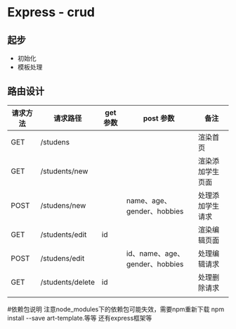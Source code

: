 # Express - crud

## 起步

- 初始化
- 模板处理

## 路由设计

| 请求方法 |     请求路径     | get 参数 |           post 参数            |       备注       |
|----------|------------------|----------|--------------------------------|------------------|
| GET      | /studens         |          |                                | 渲染首页         |
| GET      | /students/new    |          |                                | 渲染添加学生页面 |
| POST     | /studens/new     |          | name、age、gender、hobbies     | 处理添加学生请求 |
| GET      | /students/edit   | id       |                                | 渲染编辑页面     |
| POST     | /studens/edit    |          | id、name、age、gender、hobbies | 处理编辑请求     |
| GET      | /students/delete | id       |                                | 处理删除请求     |
|          |                  |          |                                |                  |

#依赖包说明
注意node_modules下的依赖包可能失效，需要npm重新下载
npm install --save art-template.等等
还有express框架等